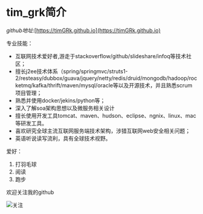 # tim_grk简介
*github地址:*[https://timGRk.github.io](https://timGRk.github.io)

专业技能：

* 互联网技术爱好者,游走于stackoverflow/github/slideshare/infoq等技术社区；
* 擅长j2ee技术体系（spring/springmvc/struts1-2/resteasy/dubbox/guava/jquery/netty/redis/druid/mongodb/hadoop/rocketmq/kafka/thrift/maven/mysql/oracle等以及开源技术，并且熟悉scrum项目管理；
* 熟悉并使用docker/jekins/python等；
* 深入了解soa架构思想以及微服务相关设计
* 擅长使用开发工具tomcat、maven、hudson、eclipse、ngnix、linux、mac等研发工具。
* 喜欢研究全球主流互联网服务端技术架构，涉猎互联网web安全相关问题；
* 英语听说读写流利，具有全球技术视野。


爱好：

  1. 打羽毛球
  2. 阅读
  3. 跑步
  
欢迎关注我的github

![关注](https://avatars3.githubusercontent.com/u/14360795?v=3&s=460)





